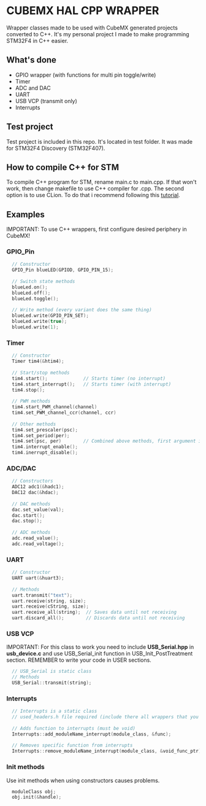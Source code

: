 # CUBEMX HAL CPP WRAPPER
Wrapper classes made to be used with CubeMX generated projects converted to C++. It's my personal project I made to make programming STM32F4 in C++ easier.

## What's done
- GPIO wrapper (with functions for multi pin toggle/write)
- Timer
- ADC and DAC
- UART
- USB VCP (transmit only)
- Interrupts

## Test project
Test project is included in this repo. It's located in test folder. It was made for STM32F4 Discovery (STM32F407).

## How to compile C++ for STM
To compile C++ program for STM, rename main.c to main.cpp. If that won't work, then change makefile to use C++ compiler for .cpp.
The second option is to use CLion. To do that i recommend following this [tutorial](https://blog.jetbrains.com/clion/2017/12/clion-for-embedded-development-part-ii/).

## Examples
IMPORTANT: To use C++ wrappers, first configure desired periphery in CubeMX!
### GPIO_Pin
```cpp
  // Constructor
  GPIO_Pin blueLED(GPIOD, GPIO_PIN_15);
  
  // Switch state methods
  blueLed.on();
  blueLed.off();
  blueLed.toggle();
  
  // Write method (every variant does the same thing)
  blueLed.write(GPIO_PIN_SET);
  blueLed.write(true);
  blueLed.write(1);
```
### Timer
```cpp
  // Constructor
  Timer tim4(&htim4);
  
  // Start/stop methods
  tim4.start();             // Starts timer (no interrupt)
  tim4.start_interrupt();   // Starts timer (with interrupt)
  tim4.stop();
  
  // PWM methods
  tim4.start_PWM_channel(channel)
  tim4.set_PWM_channel_ccr(channel, ccr)
  
  // Other methods
  tim4.set_prescaler(psc);
  tim4.set_period(per);
  tim4.set(psc, per)        // Combined above methods, first argument is prescaler, second is period
  tim4.interrupt_enable();
  tim4.inerrupt_disable();
```
### ADC/DAC
```cpp
  // Constructors
  ADC12 adc1(&hadc1);
  DAC12 dac(&hdac);
  
  // DAC methods
  dac.set_value(val);
  dac.start();
  dac.stop();
  
  // ADC methods
  adc.read_value();
  adc.read_voltage();
```
### UART
```cpp
  // Constructor
  UART uart(&huart3);
  
  // Methods
  uart.transmit("text");
  uart.receive(string, size);
  uart.receive(cString, size);
  uart.receive_all(string);  // Saves data until not receiving
  uart.discard_all();	     // Discards data until not receiving
```
### USB VCP
IMPORTANT: For this class to work you need to include **USB_Serial.hpp** in **usb_device.c** and use USB_Serial_init function in USB_Init_PostTreatment section. REMEMBER to write your code in USER sections.
```cpp
  // USB_Serial is static class
  // Methods
  USB_Serial::transmit(string);
```
### Interrupts
```cpp
  // Interrupts is a static class
  // used_headers.h file required (include there all wrappers that you use)
 
  // Adds function to interrupts (must be void)
  Interrupts::add_moduleName_interrupt(module_class, &func);
 
  // Removes specific function from interrupts
  Interrupts::remove_moduleName_interrupt(module_class, &void_func_ptr);
```
### Init methods
Use init methods when using constructors causes problems.
```cpp
  moduleClass obj;
  obj.init(&handle);
```
